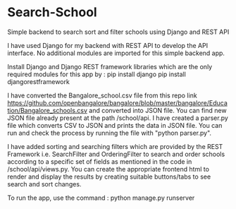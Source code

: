# Search-School
Simple backend to search sort and filter schools using Django and REST API

I have used Django for my backend with REST API to develop the API interface. No additional modules are imported for this simple backend app.

Install Django and Django REST framework libraries which are the only required modules for this app by : 
pip install django 
pip install djangorestframework

I have converted the Bangalore_school.csv file from this repo link https://github.com/openbangalore/bangalore/blob/master/bangalore/Education/Bangalore_schools.csv and converted into JSON file. You can find new JSON file already present at the path /school/api. I have created a parser.py file which converts CSV to JSON and prints the data in JSON file. You can run and check the process by running the file with "python parser.py".

I have added sorting and searching filters which are provided by the REST Framework i.e. SearchFilter and OrderingFilter to search and order schools according to a specific set of fields as mentioned in the code in /school/api/views.py. You can create the appropriate frontend html to render and display the results by creating suitable buttons/tabs to see search and sort changes.

To run the app, use the command : 
python manage.py runserver
